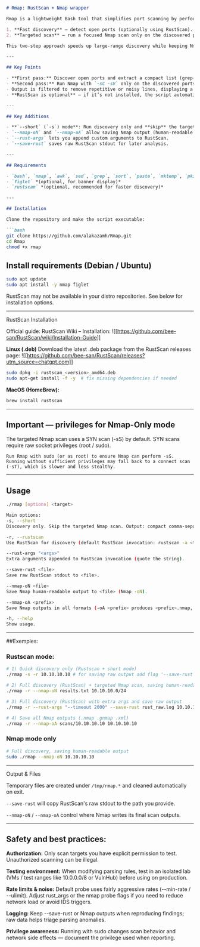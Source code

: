 ```markdown
# Rmap: RustScan + Nmap wrapper

Rmap is a lightweight Bash tool that simplifies port scanning by performing two steps:

1. **Fast discovery** — detect open ports (optionally using RustScan).  
2. **Targeted scan** — run a focused Nmap scan only on the discovered ports to get service/version details.

This two-step approach speeds up large-range discovery while keeping Nmap output focused and readable.

---

## Key Points

- **First pass:** Discover open ports and extract a compact list (grep-like extraction).  
- **Second pass:** Run Nmap with `-sC -sV` only on the discovered ports for detailed service detection.  
- Output is filtered to remove repetitive or noisy lines, displaying a clean service table.  
- **RustScan is optional** — if it’s not installed, the script automatically falls back to pure Nmap mode.

---

## Key Additions

- **`--short` (`-s`) mode**: Run discovery only and **skip** the targeted Nmap scan. Useful for quickly listing open ports without launching a full probe.
- `--nmap-oN` and `--nmap-oA` allow saving Nmap output (human-readable or all formats).
- `--rust-args` lets you append custom arguments to RustScan.
- `--save-rust` saves raw RustScan stdout for later analysis.

---

## Requirements

- `bash`, `nmap`, `awk`, `sed`, `grep`, `sort`, `paste`, `mktemp`, `pkill`
- `figlet` *(optional, for banner display)*
- `rustscan` *(optional, recommended for faster discovery)*

---

## Installation

Clone the repository and make the script executable:

```bash
git clone https://github.com/alakazamh/Rmap.git
cd Rmap
chmod +x rmap
```

## Install requirements (Debian / Ubuntu)

```bash
sudo apt update
sudo apt install -y nmap figlet
```

RustScan may not be available in your distro repositories.
See below for installation options.

---

RustScan Installation

Official guide: RustScan Wiki – Installation:
![[https://github.com/bee-san/RustScan/wiki/Installation-Guide]]

**Linux (.deb)**
Download the latest .deb package from the RustScan releases page:
![[https://github.com/bee-san/RustScan/releases?utm_source=chatgpt.com]]
```bash
sudo dpkg -i rustscan_<version>_amd64.deb
sudo apt-get install -f -y  # fix missing dependencies if needed
```

**MacOS (HomeBrew):**
```bash
brew install rustscan
```

---

## Important — privileges for Nmap-Only mode

The targeted Nmap scan uses a SYN scan (-sS) by default.
SYN scans require raw socket privileges (root / sudo).

	Run Rmap with sudo (or as root) to ensure Nmap can perform -sS.
	Running without sufficient privileges may fall back to a connect scan (-sT), which is slower and less stealthy.

---

## Usage

```bash
./rmap [options] <target>

Main options:
-s, --short
Discovery only. Skip the targeted Nmap scan. Output: compact comma-separated list of discovered ports.

-r, --rustscan
Use RustScan for discovery (default RustScan invocation: rustscan -a <target> -r 1-65535 --ulimit=5000).

--rust-args "<args>"
Extra arguments appended to RustScan invocation (quote the string).

--save-rust <file>
Save raw RustScan stdout to <file>.

--nmap-oN <file>
Save Nmap human-readable output to <file> (Nmap -oN).

--nmap-oA <prefix>
Save Nmap outputs in all formats (-oA <prefix> produces <prefix>.nmap, <prefix>.gnmap, <prefix>.xml).

-h, --help
Show usage.
```

---

##Exemples:

### Rustscan mode:

```bash
# 1) Quick discovery only (Rustscan + short mode)
./rmap -s -r 10.10.10.10 # for saving raw output add flag '--save-rust <file>'

# 2) Full discovery (RustScan) + targeted Nmap scan, saving human-readable output
./rmap -r --nmap-oN results.txt 10.10.10.0/24

# 3) Full discovery (RustScan) with extra args and save raw output
./rmap -r --rust-args "--timeout 2000" --save-rust rust_raw.log 10.10.10.10

# 4) Save all Nmap outputs (.nmap .gnmap .xml)
./rmap -r --nmap-oA scans/10.10.10.10 10.10.10.10
```

### Nmap mode only
```bash
# Full discovery, saving human-readable output
sudo ./rmap --nmap-oN 10.10.10.10 
```

---

Output & Files

Temporary files are created under `/tmp/rmap.*` and cleaned automatically on exit.

`--save-rust` will copy RustScan's raw stdout to the path you provide.

`--nmap-oN` / `--nmap-oA` control where Nmap writes its final scan outputs.

---


## Safety and best practices:

**Authorization:** Only scan targets you have explicit permission to test. Unauthorized scanning can be illegal.

**Testing environment:** When modifying parsing rules, test in an isolated lab (VMs / test ranges like 10.0.0.0/8 or VulnHub) before using on production.

**Rate limits & noise:** Default probe uses fairly aggressive rates (--min-rate / --ulimit). Adjust rust_args or the nmap probe flags if you need to reduce network load or avoid IDS triggers.

**Logging:** Keep --save-rust or Nmap outputs when reproducing findings; raw data helps triage parsing anomalies.

**Privilege awareness:** Running with sudo changes scan behavior and network side effects — document the privilege used when reporting.